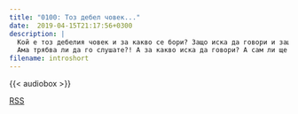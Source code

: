 ```yaml
---
title: "0100: Тоз дебел човек..."
date:  2019-04-15T21:17:56+0300
description: |
  Кой е тоз дебелия човек и за какво се бори? Защо иска да говори и защо трябва да го слушате.
  Ама трябва ли да го слушате?! А за какво иска да говори? А сам ли ще си говори или са групичка?
filename: introshort
---
```

{{< audiobox >}}

[RSS]( /index.xml )


